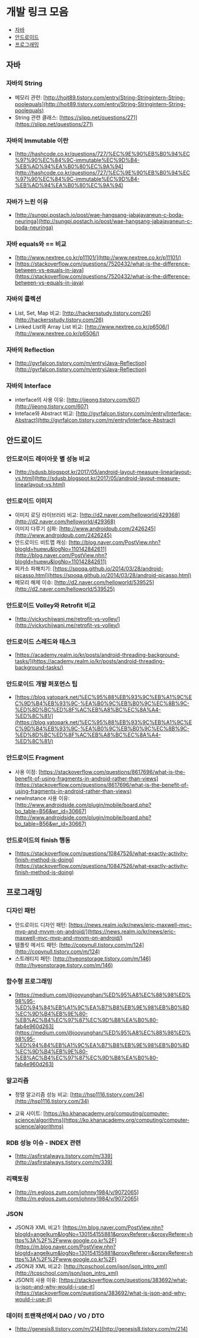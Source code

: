 # 개발 링크 모음

- [자바](#자바)
- [안드로이드](#안드로이드)
- [프로그래밍](#프로그래밍)

## 자바

### 자바의 String

- 메모리 관련: [http://hoit89.tistory.com/entry/String-Stringintern-String-poolequals](http://hoit89.tistory.com/entry/String-Stringintern-String-poolequals)
- String 관련 클래스: [https://slipp.net/questions/271](https://slipp.net/questions/271)

### 자바의 Immutable 이란
- [http://hashcode.co.kr/questions/727/%EC%9E%90%EB%B0%94%EC%97%90%EC%84%9C-immutable%EC%9D%B4-%EB%AD%94%EA%B0%80%EC%9A%94](http://hashcode.co.kr/questions/727/%EC%9E%90%EB%B0%94%EC%97%90%EC%84%9C-immutable%EC%9D%B4-%EB%AD%94%EA%B0%80%EC%9A%94)

### 자바가 느린 이유
- [http://sungpi.postach.io/post/wae-hangsang-jabajavaneun-c-boda-neuringa](http://sungpi.postach.io/post/wae-hangsang-jabajavaneun-c-boda-neuringa)

### 자바 equals와 == 비교
- [http://www.nextree.co.kr/p11101/](http://www.nextree.co.kr/p11101/)
- [https://stackoverflow.com/questions/7520432/what-is-the-difference-between-vs-equals-in-java](https://stackoverflow.com/questions/7520432/what-is-the-difference-between-vs-equals-in-java)

### 자바의 콜렉션
- List, Set, Map 비교: [http://hackersstudy.tistory.com/26](http://hackersstudy.tistory.com/26)
- Linked List와 Array List 비교: [http://www.nextree.co.kr/p6506/](http://www.nextree.co.kr/p6506/)

### 자바의 Reflection
- [http://gyrfalcon.tistory.com/m/entry/Java-Reflection](http://gyrfalcon.tistory.com/m/entry/Java-Reflection)

### 자바의 Interface
- interface의 사용 이유: [http://jjeong.tistory.com/607](http://jjeong.tistory.com/607)
- Inteface와 Abstract 비교: [http://gyrfalcon.tistory.com/m/entry/Interface-Abstract](http://gyrfalcon.tistory.com/m/entry/Interface-Abstract)

## 안드로이드

### 안드로이드 레이아웃 별 성능 비교
- [http://sdusb.blogspot.kr/2017/05/android-layout-measure-linearlayout-vs.html](http://sdusb.blogspot.kr/2017/05/android-layout-measure-linearlayout-vs.html)

### 안드로이드 이미지
- 이미지 로딩 라이브러리 비교: [http://d2.naver.com/helloworld/429368](http://d2.naver.com/helloworld/429368)
- 이미지 다루기 심화: [http://www.androidpub.com/2426245](http://www.androidpub.com/2426245)
- 안드로이드 비트맵 캐싱: [http://blog.naver.com/PostView.nhn?blogId=huewu&logNo=110142842611](http://blog.naver.com/PostView.nhn?blogId=huewu&logNo=110142842611)
- 피카소 파해치기: [https://spoqa.github.io/2014/03/28/android-picasso.html](https://spoqa.github.io/2014/03/28/android-picasso.html)
- 메모리 해제 이슈: [http://d2.naver.com/helloworld/539525](http://d2.naver.com/helloworld/539525)

### 안드로이드 Volley와 Retrofit 비교
- [http://vickychijwani.me/retrofit-vs-volley/](http://vickychijwani.me/retrofit-vs-volley/)

### 안드로이드 스레드와 테스크
- [https://academy.realm.io/kr/posts/android-threading-background-tasks/](https://academy.realm.io/kr/posts/android-threading-background-tasks/)

### 안드로이드 개발 퍼포먼스 팁
- [https://blog.yatopark.net/%EC%95%88%EB%93%9C%EB%A1%9C%EC%9D%B4%EB%93%9C-%EA%B0%9C%EB%B0%9C%EC%8B%9C-%ED%8D%BC%ED%8F%AC%EB%A8%BC%EC%8A%A4-%ED%8C%81/](https://blog.yatopark.net/%EC%95%88%EB%93%9C%EB%A1%9C%EC%9D%B4%EB%93%9C-%EA%B0%9C%EB%B0%9C%EC%8B%9C-%ED%8D%BC%ED%8F%AC%EB%A8%BC%EC%8A%A4-%ED%8C%81/)

### 안드로이드 Fragment
- 사용 이점: [https://stackoverflow.com/questions/8617696/what-is-the-benefit-of-using-fragments-in-android-rather-than-views](https://stackoverflow.com/questions/8617696/what-is-the-benefit-of-using-fragments-in-android-rather-than-views)
- newInstance 사용 이유: [http://www.androidside.com/plugin/mobile/board.php?bo_table=B56&wr_id=30667](http://www.androidside.com/plugin/mobile/board.php?bo_table=B56&wr_id=30667)

### 안드로이드의 finish 행동
- [https://stackoverflow.com/questions/10847526/what-exactly-activity-finish-method-is-doing](https://stackoverflow.com/questions/10847526/what-exactly-activity-finish-method-is-doing)

## 프로그래밍

### 디자인 패턴
- 안드로이드 디자인 패턴: [https://news.realm.io/kr/news/eric-maxwell-mvc-mvp-and-mvvm-on-android/](https://news.realm.io/kr/news/eric-maxwell-mvc-mvp-and-mvvm-on-android/)
- 템플릿 메서드 패턴: [http://copynull.tistory.com/m/124](http://copynull.tistory.com/m/124)
- 스트래티지 패턴: [http://hyeonstorage.tistory.com/m/146](http://hyeonstorage.tistory.com/m/146)

### 함수형 프로그래밍
- [https://medium.com/@jooyunghan/%ED%95%A8%EC%88%98%ED%98%95-%ED%94%84%EB%A1%9C%EA%B7%B8%EB%9E%98%EB%B0%8D%EC%9D%B4%EB%9E%80-%EB%AC%B4%EC%97%87%EC%9D%B8%EA%B0%80-fab4e960d263](https://medium.com/@jooyunghan/%ED%95%A8%EC%88%98%ED%98%95-%ED%94%84%EB%A1%9C%EA%B7%B8%EB%9E%98%EB%B0%8D%EC%9D%B4%EB%9E%80-%EB%AC%B4%EC%97%87%EC%9D%B8%EA%B0%80-fab4e960d263)

### 알고리즘
- 정렬 알고리즘 성능 비교: [http://hsp1116.tistory.com/34](http://hsp1116.tistory.com/34)

- 교육 사이트: [https://ko.khanacademy.org/computing/computer-science/algorithms](https://ko.khanacademy.org/computing/computer-science/algorithms)

### RDB 성능 이슈 - INDEX 관련
- [http://asfirstalways.tistory.com/m/339](http://asfirstalways.tistory.com/m/339)

### 리팩토링
- [http://m.egloos.zum.com/johnny1984/v/9072065](http://m.egloos.zum.com/johnny1984/v/9072065)

### JSON
- JSON과 XML 비교1: [https://m.blog.naver.com/PostView.nhn?blogId=angelkum&logNo=130154155881&proxyReferer=&proxyReferer=https%3A%2F%2Fwww.google.co.kr%2F](https://m.blog.naver.com/PostView.nhn?blogId=angelkum&logNo=130154155881&proxyReferer=&proxyReferer=https%3A%2F%2Fwww.google.co.kr%2F)
- JSON과 XML 비교2: [http://tcpschool.com/json/json_intro_xml](http://tcpschool.com/json/json_intro_xml)
- JSON의 사용 이유: [https://stackoverflow.com/questions/383692/what-is-json-and-why-would-i-use-it](https://stackoverflow.com/questions/383692/what-is-json-and-why-would-i-use-it)

### 데이터 트랜잭션에서 DAO / VO / DTO
- [http://genesis8.tistory.com/m/214](http://genesis8.tistory.com/m/214)